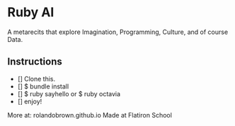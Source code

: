 # Ruby AI
A metarecits that explore Imagination, Programming, Culture, and of course Data.

## Instructions

- [] Clone this.
- [] $ bundle install
- [] $ ruby sayhello or $ ruby octavia
- [] enjoy!

More at: rolandobrown.github.io
Made at Flatiron School
